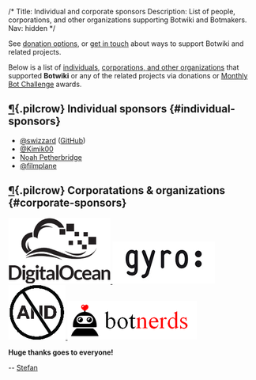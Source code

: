 /*
Title: Individual and corporate sponsors
Description: List of people, corporations, and other organizations supporting Botwiki and Botmakers.
Nav: hidden
*/

<div class="note">
  See <a href="/about/support/#donation-options">donation options</a>, or <a href="mailto:stefan@botwiki.org">get in touch</a> about ways to support Botwiki and related projects.
</div>

Below is a list of [individuals](#individual-sponsors), [corporations, and other organizations](#corporate-sponsors) that supported **Botwiki** or any of the related projects via donations or [Monthly Bot Challenge](https://botwiki.org/monthly-bot-challenge) awards.


## [¶](#individual-sponsors){.pilcrow} Individual sponsors {#individual-sponsors}

- [@swizzard](https://twitter.com/swizzard) ([GitHub](https://github.com/swizzard))
- [@Kimik00](https://twitter.com/Kimik00)
- [Noah Petherbridge](https://www.kirsle.net/)
- [@filmplane](http://matthewspencerphotography.com/)

## [¶](#corporate-sponsors){.pilcrow} Corporatations & organizations {#corporate-sponsors}

<div class="sponsors-corporate-organizations">
  <a href="https://www.digitalocean.com/" 
     alt="DigitalOcean logo"
     title="DigitalOcean, the sponsor of the very first Monthly Bot Challenge">
    <img src="/content/images/logos/digitalocean-logo.png">
  </a>
  <a href="https://www.gyro.com/" 
     alt="Gyro"
     title="Gyro, the host of the first Botwiki edit-a-thon">
    <img src="/content/images/logos/gyro.jpg">
  </a>
  <a href="http://www.andfestival.org.uk/" 
     alt="Abandon Normal Devices logo"
     title="Abandon Normal Devices, the sponsor of the March 2016 Monthly Bot Challenge">
    <img src="/content/images/logos/and-logo.png">
  </a>
  <a href="http://botnerds.com/" 
     alt="Botnerds logo"
     title="Botnerds, the sponsor of the Botmakers meetup group">
    <img src="/content/images/logos/botnerds.png">
  </a>
</div>

**Huge thanks goes to everyone!**

-- [Stefan](/about/team#stefan)
